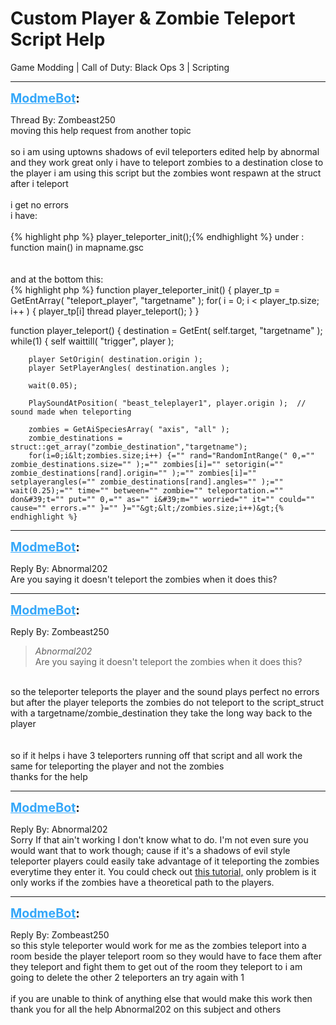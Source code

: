 # Custom Player & Zombie Teleport Script Help
Game Modding | Call of Duty: Black Ops 3 | Scripting

---
<strong style="font-size: 1.4em;"><span style="text-decoration: underline;text-decoration-color: #34a7f9;"><span style="color:#34a7f9;">ModmeBot</span></span>:</strong>

<p>Thread By: Zombeast250<br />moving this help request from another topic<br /> <br />so i am using uptowns shadows of evil teleporters  edited help by abnormal and they work great only i have to teleport zombies to a destination close to the player i am using this script but the zombies wont respawn at the struct after i teleport <br /> <br /> i get no errors<br />i have:<br /> <br />{% highlight php %}
player_teleporter_init();{% endhighlight %}
 under :       function main()           in mapname.gsc<br /> <br /> <br />and at the bottom this:<br />{% highlight php %}
function player_teleporter_init()
{
	player_tp = GetEntArray( "teleport_player", "targetname" );
	for( i = 0; i &lt; player_tp.size; i++ )
	{
		player_tp[i] thread player_teleport();
	}
}

function player_teleport()
{
	destination = GetEnt( self.target, "targetname" );
	while(1)
	{
		self waittill( "trigger", player );
		
		player SetOrigin( destination.origin );
		player SetPlayerAngles( destination.angles );
		
		wait(0.05);
		
		PlaySoundAtPosition( "beast_teleplayer1", player.origin );  // sound made when teleporting
		
        zombies = GetAiSpeciesArray( "axis", "all" );
        zombie_destinations = struct::get_array("zombie_destination","targetname");
        for(i=0;i&lt;zombies.size;i++) {="" rand="RandomIntRange(" 0,="" zombie_destinations.size="" );="" zombies[i]="" setorigin(="" zombie_destinations[rand].origin="" );="" zombies[i]="" setplayerangles(="" zombie_destinations[rand].angles="" );="" wait(0.25);="" time="" between="" zombie="" teleportation.="" don&#39;t="" put="" 0,="" as="" i&#39;m="" worried="" it="" could="" cause="" errors.="" }="" }=""&gt;&lt;/zombies.size;i++)&gt;{% endhighlight %}
</p>

---
<strong style="font-size: 1.4em;"><span style="text-decoration: underline;text-decoration-color: #34a7f9;"><span style="color:#34a7f9;">ModmeBot</span></span>:</strong>

<p>Reply By: Abnormal202<br />Are you saying it doesn&#39;t teleport the zombies when it does this?</p>

---
<strong style="font-size: 1.4em;"><span style="text-decoration: underline;text-decoration-color: #34a7f9;"><span style="color:#34a7f9;">ModmeBot</span></span>:</strong>

<p>Reply By: Zombeast250<br /><blockquote><em>Abnormal202</em><br />Are you saying it doesn&#39;t teleport the zombies when it does this?</blockquote><br /> so the teleporter teleports the player and the sound plays perfect no errors but after the player teleports the zombies do not teleport to the script_struct with a targetname/zombie_destination    they take the long way back to the player<br /> <br /> <br />so if it helps i have 3 teleporters running off that script and all work the same for teleporting the player and not the zombies<br />thanks for the help</p>

---
<strong style="font-size: 1.4em;"><span style="text-decoration: underline;text-decoration-color: #34a7f9;"><span style="color:#34a7f9;">ModmeBot</span></span>:</strong>

<p>Reply By: Abnormal202<br />Sorry If that ain&#39;t working I don&#39;t know what to do. I&#39;m not even sure you would want that to work though; cause if it&#39;s a shadows of evil style teleporter players could easily take advantage of it teleporting the zombies everytime they enter it. You could check out <a href="http://ugx-mods.com/forum/index.php/topic,14009.0.html">this tutorial,</a> only problem is it only works if the zombies have a theoretical path to the players.</p>

---
<strong style="font-size: 1.4em;"><span style="text-decoration: underline;text-decoration-color: #34a7f9;"><span style="color:#34a7f9;">ModmeBot</span></span>:</strong>

<p>Reply By: Zombeast250<br />so this style teleporter would work for me as the zombies teleport into a room beside the player teleport room so they would have to face them after they teleport and fight them to get out of the room they teleport to i am going to delete the other 2 teleporters an try again with 1<br /> <br />if you are unable to think of anything else that would make this work then thank you for all the help Abnormal202 on this subject and others</p>
